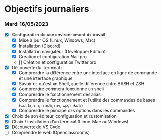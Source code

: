 # Objectifs journaliers

### Mardi 16/05/2023

- [x] Configuration de son environnement de travail
  - [x] Mise à jour OS (Linux, Windows, Mac)
  - [x] Installation (Discord)
  - [x] Installation navigateur (Developper Edition)
  - [x] Création et configuration Mail pro
  - [] Création et configuration Twitter pro
- [x] Découverte du Terminal :
  - [x] Comprendre la différence entre une interface en ligne de commande et une interface graphique
  - [x] Savoir ce qu'est un Shell, quelle différence entre BASH et ZSH
  - [x] Comprendre comment fonctionne un shell
  - [x] Comprendre le fonctionnement des alias
  - [x] Comprendre le fonctionnement et l'utilité des commandes de bases (cd, ls, rm, rmdir, mv, cp, mkdir)
  - [x] Comprendre le principe des options dans les commandes
- [x] Choix de son éditeur, configuration et customisation
- [x] Choix / installation d'un terminal (Linux, Mac ou Windows)
- [x] Découverte de VS Code
- [ ] Comprendre le web (Openclassrooms)
